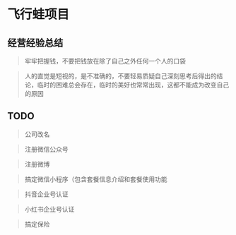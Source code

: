 # 飞行蛙项目

## 经营经验总结

> 牢牢把握钱，不要把钱放在除了自己之外任何一个人的口袋

> 人的直觉是短视的，是不准确的，不要轻易质疑自己深刻思考后得出的结论，临时的困难总会存在，临时的美好也常常出现，这都不能成为改变自己的原因

## TODO

> 公司改名

> 注册微信公众号

> 注册微博

> 搞定微信小程序（包含套餐信息介绍和套餐使用功能

> 抖音企业号认证

> 小红书企业号认证

> 搞定保险



